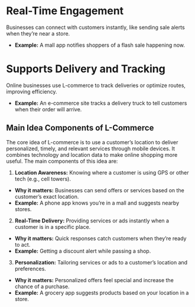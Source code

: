 # Real-Time Engagement
Businesses can connect with customers instantly, like sending sale alerts when they’re near a store.
- **Example:** A mall app notifies shoppers of a flash sale happening now.

# Supports Delivery and Tracking
Online businesses use L-commerce to track deliveries or optimize routes, improving efficiency.
- **Example:** An e-commerce site tracks a delivery truck to tell customers when their order will arrive.

## Main Idea Components of L-Commerce
The core idea of L-commerce is to use a customer’s location to deliver personalized, timely, and relevant services through mobile devices. It combines technology and location data to make online shopping more useful. The main components of this idea are:

1. **Location Awareness:** Knowing where a customer is using GPS or other tech (e.g., cell towers).
- **Why it matters:** Businesses can send offers or services based on the customer’s exact location.
- **Example:** A phone app knows you’re in a mall and suggests nearby stores.

2. **Real-Time Delivery:** Providing services or ads instantly when a customer is in a specific place.
- **Why it matters:** Quick responses catch customers when they’re ready to act.
- **Example:** Getting a discount alert while passing a shop.

3. **Personalization:** Tailoring services or ads to a customer’s location and preferences.
- **Why it matters:** Personalized offers feel special and increase the chance of a purchase.
- **Example:** A grocery app suggests products based on your location in a store.